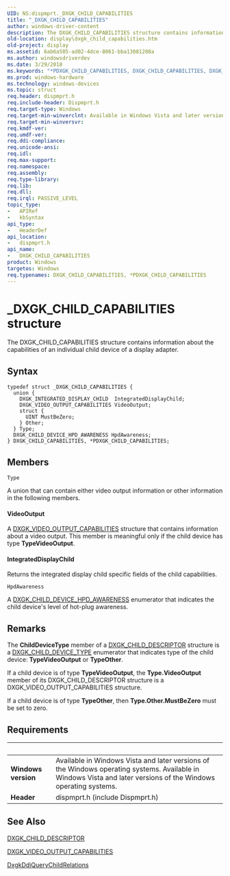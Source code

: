 ```yaml
---
UID: NS:dispmprt._DXGK_CHILD_CAPABILITIES
title: "_DXGK_CHILD_CAPABILITIES"
author: windows-driver-content
description: The DXGK_CHILD_CAPABILITIES structure contains information about the capabilities of an individual child device of a display adapter.
old-location: display\dxgk_child_capabilities.htm
old-project: display
ms.assetid: 6ab6a505-ad02-4dce-8061-bba13081208a
ms.author: windowsdriverdev
ms.date: 3/29/2018
ms.keywords: "*PDXGK_CHILD_CAPABILITIES, DXGK_CHILD_CAPABILITIES, DXGK_CHILD_CAPABILITIES structure [Display Devices], DmStructs_886366a4-949a-4171-abcf-e318df848285.xml, PDXGK_CHILD_CAPABILITIES, PDXGK_CHILD_CAPABILITIES structure pointer [Display Devices], _DXGK_CHILD_CAPABILITIES, display.dxgk_child_capabilities, dispmprt/DXGK_CHILD_CAPABILITIES, dispmprt/PDXGK_CHILD_CAPABILITIES"
ms.prod: windows-hardware
ms.technology: windows-devices
ms.topic: struct
req.header: dispmprt.h
req.include-header: Dispmprt.h
req.target-type: Windows
req.target-min-winverclnt: Available in Windows Vista and later versions of the Windows operating systems.
req.target-min-winversvr: 
req.kmdf-ver: 
req.umdf-ver: 
req.ddi-compliance: 
req.unicode-ansi: 
req.idl: 
req.max-support: 
req.namespace: 
req.assembly: 
req.type-library: 
req.lib: 
req.dll: 
req.irql: PASSIVE_LEVEL
topic_type:
-	APIRef
-	kbSyntax
api_type:
-	HeaderDef
api_location:
-	dispmprt.h
api_name:
-	DXGK_CHILD_CAPABILITIES
product: Windows
targetos: Windows
req.typenames: DXGK_CHILD_CAPABILITIES, *PDXGK_CHILD_CAPABILITIES
---
```


# _DXGK_CHILD_CAPABILITIES structure
The DXGK_CHILD_CAPABILITIES structure contains information about the capabilities of an individual child device of a display adapter.

## Syntax
```
typedef struct _DXGK_CHILD_CAPABILITIES {
  union {
    DXGK_INTEGRATED_DISPLAY_CHILD  IntegratedDisplayChild;
    DXGK_VIDEO_OUTPUT_CAPABILITIES VideoOutput;
    struct {
      UINT MustBeZero;
    } Other;
  } Type;
  DXGK_CHILD_DEVICE_HPD_AWARENESS HpdAwareness;
} DXGK_CHILD_CAPABILITIES, *PDXGK_CHILD_CAPABILITIES;
```

## Members


`Type`

A union that can contain either video output information or other information in the following members. 
     



#### VideoOutput

A <a href="https://msdn.microsoft.com/library/windows/hardware/ff562070">DXGK_VIDEO_OUTPUT_CAPABILITIES</a> structure that contains information about a video output. This member is meaningful only if the child device has type <b>TypeVideoOutput</b>.



#### IntegratedDisplayChild

Returns the integrated display child specific fields of the child capabilities.

`HpdAwareness`

A <a href="https://msdn.microsoft.com/library/windows/hardware/ff561006">DXGK_CHILD_DEVICE_HPD_AWARENESS</a> enumerator that indicates the child device's level of hot-plug awareness.

## Remarks
The <b>ChildDeviceType</b> member of a <a href="https://msdn.microsoft.com/library/windows/hardware/ff561001">DXGK_CHILD_DESCRIPTOR</a> structure is a <a href="https://msdn.microsoft.com/library/windows/hardware/ff561008">DXGK_CHILD_DEVICE_TYPE</a> enumerator that indicates type of the child device: <b>TypeVideoOutput</b> or <b>TypeOther</b>.

If a child device is of type <b>TypeVideoOutput</b>, the <b>Type.VideoOutput</b> member of its DXGK_CHILD_DESCRIPTOR structure is a DXGK_VIDEO_OUTPUT_CAPABILITIES structure.

If a child device is of type <b>TypeOther</b>, then <b>Type.Other.MustBeZero</b> must be set to zero.

## Requirements
| &nbsp; | &nbsp; |
| ---- |:---- |
| **Windows version** | Available in Windows Vista and later versions of the Windows operating systems. Available in Windows Vista and later versions of the Windows operating systems. |
| **Header** | dispmprt.h (include Dispmprt.h) |

## See Also

<a href="https://msdn.microsoft.com/library/windows/hardware/ff561001">DXGK_CHILD_DESCRIPTOR</a>



<a href="https://msdn.microsoft.com/library/windows/hardware/ff562070">DXGK_VIDEO_OUTPUT_CAPABILITIES</a>



<a href="https://msdn.microsoft.com/eb1a0df0-6239-4d82-8477-7dd015f80b6e">DxgkDdiQueryChildRelations</a>